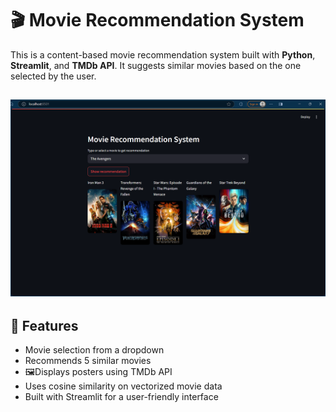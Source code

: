 # 🎬 Movie Recommendation System

This is a content-based movie recommendation system built with **Python**, **Streamlit**, and **TMDb API**. It suggests similar movies based on the one selected by the user.

![Project Working](003.png)
---

## 🚀 Features

- Movie selection from a dropdown
- Recommends 5 similar movies
- 🖼Displays posters using TMDb API
- Uses cosine similarity on vectorized movie data
- Built with Streamlit for a user-friendly interface


